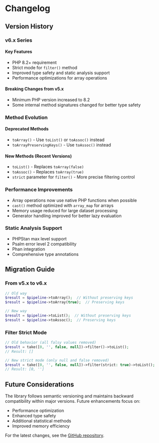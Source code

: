 # Changelog

## Version History

### v6.x Series

#### Key Features
- PHP 8.2+ requirement
- Strict mode for `filter()` method
- Improved type safety and static analysis support
- Performance optimizations for array operations

#### Breaking Changes from v5.x
- Minimum PHP version increased to 8.2
- Some internal method signatures changed for better type safety

### Method Evolution

#### Deprecated Methods
- `toArray()` - Use `toList()` or `toAssoc()` instead
- `toArrayPreservingKeys()` - Use `toAssoc()` instead

#### New Methods (Recent Versions)
- `toList()` - Replaces `toArray(false)`
- `toAssoc()` - Replaces `toArray(true)`
- `strict` parameter for `filter()` - More precise filtering control

### Performance Improvements

- Array operations now use native PHP functions when possible
- `cast()` method optimized with `array_map` for arrays
- Memory usage reduced for large dataset processing
- Generator handling improved for better lazy evaluation

### Static Analysis Support

- PHPStan max level support
- Psalm error level 2 compatibility
- Phan integration
- Comprehensive type annotations

## Migration Guide

### From v5.x to v6.x

```php
// Old way
$result = $pipeline->toArray();  // Without preserving keys
$result = $pipeline->toArray(true);  // Preserving keys

// New way
$result = $pipeline->toList();  // Without preserving keys
$result = $pipeline->toAssoc();  // Preserving keys
```

### Filter Strict Mode

```php
// Old behavior (all falsy values removed)
$result = take([0, '', false, null])->filter()->toList();
// Result: []

// New strict mode (only null and false removed)
$result = take([0, '', false, null])->filter(strict: true)->toList();
// Result: [0, '']
```

## Future Considerations

The library follows semantic versioning and maintains backward compatibility within major versions. Future enhancements focus on:

- Performance optimization
- Enhanced type safety
- Additional statistical methods
- Improved memory efficiency

For the latest changes, see the [GitHub repository](https://github.com/sanmai/pipeline).

